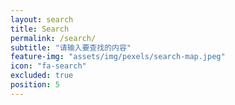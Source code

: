 ```yaml
---
layout: search
title: Search
permalink: /search/
subtitle: "请输入要查找的内容"
feature-img: "assets/img/pexels/search-map.jpeg"
icon: "fa-search"
excluded: true
position: 5
---
```

